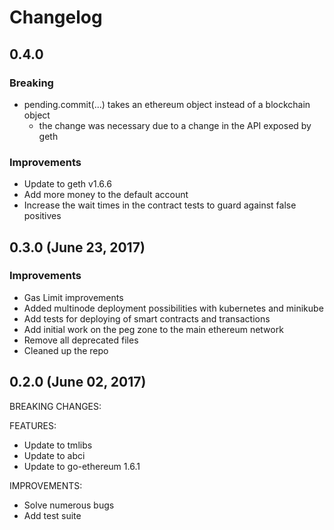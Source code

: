 # Changelog

## 0.4.0
### Breaking
* pending.commit(...) takes an ethereum object instead of a blockchain object
    * the change was necessary due to a change in the API exposed by geth

### Improvements
* Update to geth v1.6.6
* Add more money to the default account
* Increase the wait times in the contract tests to guard against false positives

## 0.3.0 (June 23, 2017)
### Improvements
* Gas Limit improvements
* Added multinode deployment possibilities with kubernetes and minikube
* Add tests for deploying of smart contracts and transactions
* Add initial work on the peg zone to the main ethereum network
* Remove all deprecated files
* Cleaned up the repo


## 0.2.0 (June 02, 2017)

BREAKING CHANGES:

FEATURES:

- Update to tmlibs
- Update to abci
- Update to go-ethereum 1.6.1

IMPROVEMENTS:

- Solve numerous bugs
- Add test suite
